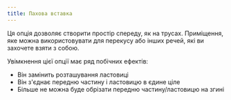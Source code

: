 ```yaml
---
title: Пахова вставка
---
```


Ця опція дозволяє створити простір спереду, як на трусах. Приміщення, яке можна використовувати для перекусу або інших речей, які ви захочете взяти з собою.

Увімкнення цієї опції має ряд побічних ефектів:

- Він замінить розташування ластовиці
- Він з'єднає передню частину і ластовицю в єдине ціле
- Більше не можна буде обрізати передню частину/ластовицю на згині



